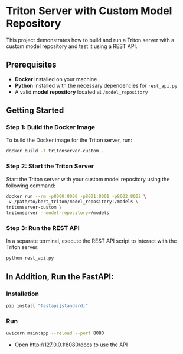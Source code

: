 # Triton Server with Custom Model Repository

This project demonstrates how to build and run a Triton server with a custom model repository and test it using a REST API.

## Prerequisites
- **Docker** installed on your machine
- **Python** installed with the necessary dependencies for `rest_api.py`
- A valid **model repository** located at `/model_repository`

## Getting Started

### Step 1: Build the Docker Image
To build the Docker image for the Triton server, run:
```bash
docker build -t tritonserver-custom .
```
### Step 2: Start the Triton Server
Start the Triton server with your custom model repository using the following command:
```bash
docker run --rm -p8000:8000 -p8001:8001 -p8002:8002 \
-v /path/to/bert_triton/model_repository:/models \
tritonserver-custom \
tritonserver --model-repository=/models
```
### Step 3: Run the REST API
In a separate terminal, execute the REST API script to interact with the Triton server:
```bash
python rest_api.py
```
## In Addition, Run the FastAPI:
### Installation
```bash
pip install "fastapi[standard]"
```

### Run
```bash
uvicorn main:app --reload --port 8080
```
- Open http://127.0.0.1:8080/docs to use the API

